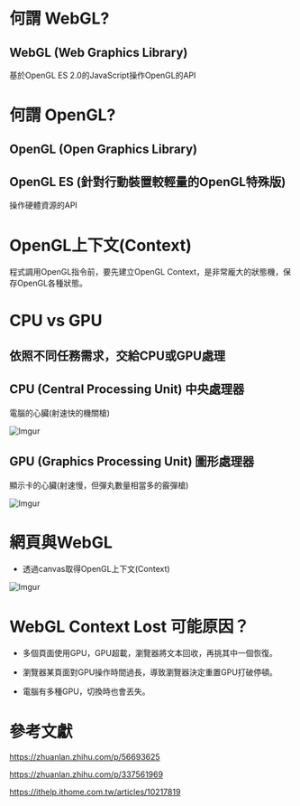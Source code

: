 # 何謂 WebGL?
## WebGL (Web Graphics Library)
基於OpenGL ES 2.0的JavaScript操作OpenGL的API

# 何謂 OpenGL?
## OpenGL (Open Graphics Library)
## OpenGL ES (針對行動裝置較輕量的OpenGL特殊版)
操作硬體資源的API

# OpenGL上下文(Context)
程式調用OpenGL指令前，要先建立OpenGL Context，是非常龐大的狀態機，保存OpenGL各種狀態。

## 
# CPU vs GPU
## 依照不同任務需求，交給CPU或GPU處理
## CPU (Central Processing Unit) 中央處理器
電腦的心臟(射速快的機關槍)
  
![Imgur](https://i.imgur.com/Y7rPVxM.gif)

## GPU (Graphics Processing Unit) 圖形處理器
顯示卡的心臟(射速慢，但彈丸數量相當多的霰彈槍)
  
![Imgur](https://i.imgur.com/HV4TpeX.gif)

# 網頁與WebGL
- 透過canvas取得OpenGL上下文(Context)
  
![Imgur](https://i.imgur.com/pvV09Pp.jpg)

# WebGL Context Lost 可能原因？
- 多個頁面使用GPU，GPU超載，瀏覽器將文本回收，再挑其中一個恢復。

- 瀏覽器某頁面對GPU操作時間過長，導致瀏覽器決定重置GPU打破停頓。

- 電腦有多種GPU，切換時也會丟失。 

# 參考文獻
https://zhuanlan.zhihu.com/p/56693625

https://zhuanlan.zhihu.com/p/337561969

https://ithelp.ithome.com.tw/articles/10217819